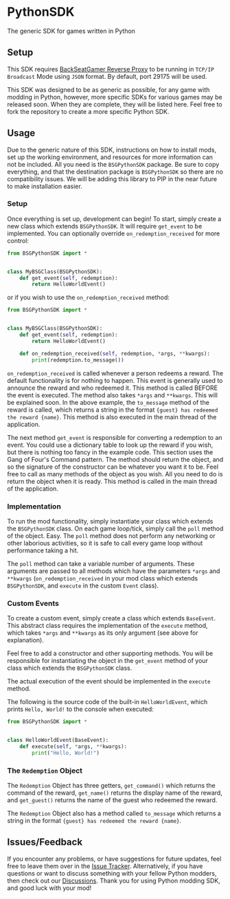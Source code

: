 # PythonSDK
 The generic SDK for games written in Python

## Setup
This SDK requires [BackSeatGamer Reverse Proxy](https://github.com/BackSeatGamerCode/ReverseProxy) to be running in `TCP/IP Broadcast` Mode using `JSON` format. By default, port 29175 will be used.

This SDK was designed to be as generic as possible, for any game with modding in Python, however, more specific SDKs for various games may be released soon. When they are complete, they will be listed here. 
Feel free to fork the repository to create a more specific Python SDK.

## Usage
Due to the generic nature of this SDK, instructions on how to install mods, set up the working environment, and resources for more information can not be included.
All you need is the `BSGPythonSDK` package. Be sure to copy everything, and that the destination package is `BSGPythonSDK` so there are no compatibility issues. 
We will be adding this library to PIP in the near future to make installation easier.

### Setup
Once everything is set up, development can begin! To start, simply create a new class which extends `BSGPythonSDK`. It will require `get_event` to be implemented. 
You can optionally override `on_redemption_received` for more control:
```python
from BSGPythonSDK import *


class MyBSGClass(BSGPythonSDK):
    def get_event(self, redemption):
        return HelloWorldEvent()
```

or if you wish to use the `on_redemption_received` method:
```python
from BSGPythonSDK import *


class MyBSGClass(BSGPythonSDK):
    def get_event(self, redemption):
        return HelloWorldEvent()

    def on_redemption_received(self, redemption, *args, **kwargs):
        print(redemption.to_message())
```

`on_redemption_received` is called whenever a person redeems a reward. The default functionality is for nothing to happen. This event is generally used to announce the reward and who redeemed it. 
This method is called BEFORE the event is executed. The method also takes `*args` and `**kwargs`. This will be explained soon.
In the above example, the `to_message` method of the reward is called, which returns a string in the format `{guest} has redeemed the reward {name}`. This method is also executed in the main thread of the application.

The next method `get_event` is responsible for converting a redemption to an event. You could use a dictionary table to look up the reward if you wish, but there is nothing too fancy in the example code.
This section uses the Gang of Four's Command pattern. The method should return the object, and so the signature of the constructor can be whatever you want it to be. Feel free to call as many methods of the object as you wish.
All you need to do is return the object when it is ready. This method is called in the main thread of the application.

### Implementation
To run the mod functionality, simply instantiate your class which extends the `BSGPythonSDK` class. On each game loop/tick, simply call the `poll` method of the object. Easy. 
The `poll` method does not perform any networking or other laborious activities, so it is safe to call every game loop without performance taking a hit.

The `poll` method can take a variable number of arguments. These arguments are passed to all methods which have the parameters `*args` and `**kwargs` (`on_redemption_received` in your mod class which extends `BSGPythonSDK`, and `execute` in the custom `Event` class).

### Custom Events
To create a custom event, simply create a class which extends `BaseEvent`. This abstract class requires the implementation of the `execute` method, which takes `*args` and `**kwargs` as its only argument (see above for explanation).

Feel free to add a constructor and other supporting methods. You will be responsible for instantiating the object in the `get_event` method of your class which extends the `BSGPythonSDK` class.

The actual execution of the event should be implemented in the `execute` method.

The following is the source code of the built-in `HelloWorldEvent`, which prints `Hello, World!` to the console when executed:
```python
from BSGPythonSDK import *


class HelloWorldEvent(BaseEvent):
    def execute(self, *args, **kwargs):
        print("Hello, World!")

```

### The `Redemption` Object
The `Redemption` Object has three getters, `get_command()` which returns the command of the reward, `get_name()` returns the display name of the reward, and `get_guest()` returns the name of the guest who redeemed the reward.

The `Redemption` Object also has a method called `to_message` which returns a string in the format `{guest} has redeemed the reward {name}`. 

## Issues/Feedback
If you encounter any problems, or have suggestions for future updates, feel free to leave them over in the [Issue Tracker](https://github.com/BackSeatGamerCode/PythonSDK/issues). Alternatively, if you have questions or want to discuss something with your fellow Python modders, then check out our [Discussions](https://github.com/BackSeatGamerCode/PythonSDK/discussions). Thank you for using Python modding SDK, and good luck with your mod!
